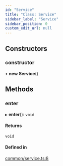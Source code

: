 ```yaml
---
id: "Service"
title: "Class: Service"
sidebar_label: "Service"
sidebar_position: 0
custom_edit_url: null
---
```


## Constructors

### constructor

• **new Service**()

## Methods

### enter

▸ **enter**(): `void`

#### Returns

`void`

#### Defined in

[common/service.ts:8](https://github.com/siposdani87/sui-js/blob/1a445e5/src/common/service.ts#L8)
